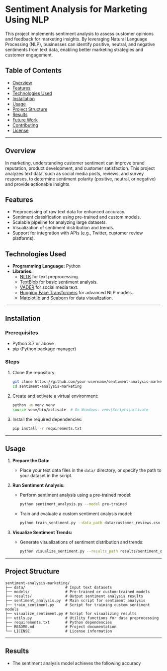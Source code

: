 # Sentiment Analysis for Marketing Using NLP

This project implements sentiment analysis to assess customer opinions and feedback for marketing insights. By leveraging Natural Language Processing (NLP), businesses can identify positive, neutral, and negative sentiments from text data, enabling better marketing strategies and customer engagement.

## Table of Contents

- [Overview](#overview)
- [Features](#features)
- [Technologies Used](#technologies-used)
- [Installation](#installation)
- [Usage](#usage)
- [Project Structure](#project-structure)
- [Results](#results)
- [Future Work](#future-work)
- [Contributing](#contributing)
- [License](#license)

---

## Overview

In marketing, understanding customer sentiment can improve brand reputation, product development, and customer satisfaction. This project analyzes text data, such as social media posts, reviews, and survey responses, to determine sentiment polarity (positive, neutral, or negative) and provide actionable insights.

## Features

- Preprocessing of raw text data for enhanced accuracy.
- Sentiment classification using pre-trained and custom models.
- Scalable pipeline for analyzing large datasets.
- Visualization of sentiment distribution and trends.
- Support for integration with APIs (e.g., Twitter, customer review platforms).

## Technologies Used

- **Programming Language:** Python
- **Libraries:**
  - [NLTK](https://www.nltk.org/) for text preprocessing.
  - [TextBlob](https://textblob.readthedocs.io/) for basic sentiment analysis.
  - [VADER](https://github.com/cjhutto/vaderSentiment) for social media text.
  - [Hugging Face Transformers](https://huggingface.co/) for advanced NLP models.
  - [Matplotlib](https://matplotlib.org/) and [Seaborn](https://seaborn.pydata.org/) for data visualization.

---

## Installation

### Prerequisites

- Python 3.7 or above
- pip (Python package manager)

### Steps

1. Clone the repository:
   ```bash
   git clone https://github.com/your-username/sentiment-analysis-marketing.git
   cd sentiment-analysis-marketing
   ```

2. Create and activate a virtual environment:
   ```bash
   python -m venv venv
   source venv/bin/activate  # On Windows: venv\Scripts\activate
   ```

3. Install the required dependencies:
   ```bash
   pip install -r requirements.txt
   ```

---

## Usage

1. **Prepare the Data:**
   - Place your text data files in the `data/` directory, or specify the path to your dataset in the script.

2. **Run Sentiment Analysis:**
   - Perform sentiment analysis using a pre-trained model:
     ```bash
     python sentiment_analysis.py --model pre-trained
     ```
   - Train and evaluate a custom sentiment analysis model:
     ```bash
     python train_sentiment.py --data_path data/customer_reviews.csv
     ```

3. **Visualize Sentiment Trends:**
   - Generate visualizations of sentiment distribution and trends:
     ```bash
     python visualize_sentiment.py --results_path results/sentiment_output.json
     ```

---

## Project Structure

```plaintext
sentiment-analysis-marketing/
├── data/                  # Input text datasets
├── models/                # Pre-trained or custom-trained models
├── results/               # Output sentiment analysis results
├── sentiment_analysis.py  # Main script for sentiment analysis
├── train_sentiment.py     # Script for training custom sentiment models
├── visualize_sentiment.py # Script for visualizing results
├── utils.py               # Utility functions for data preprocessing
├── requirements.txt       # Python dependencies
├── README.md              # Project documentation
└── LICENSE                # License information
```

---

## Results

- The sentiment analysis model achieves the following accuracy
